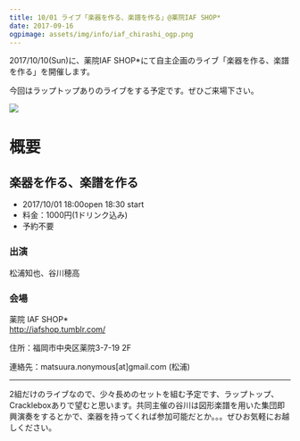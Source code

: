 ```yaml
---
title: 10/01 ライブ「楽器を作る、楽譜を作る」@薬院IAF SHOP*
date: 2017-09-16
ogpimage: assets/img/info/iaf_chirashi_ogp.png
---
```



2017/10/10(Sun)に、薬院IAF SHOP*にて自主企画のライブ「楽器を作る、楽譜を作る」を開催します。

今回はラップトップありのライブをする予定です。ぜひご来場下さい。

![](/assets/img/info/iaf_chirashi.png)


<!--more-->

# 概要

## 楽器を作る、楽譜を作る

- 2017/10/01 18:00open 18:30 start
- 料金：1000円(1ドリンク込み)
- 予約不要


### 出演

松浦知也、谷川穂高

### 会場

薬院 IAF SHOP*<br>
<http://iafshop.tumblr.com/>

住所：福岡市中央区薬院3-7-19 2F

連絡先：matsuura.nonymous[at]<span style="display:none;"></span>gmail.com (松浦)


---

2組だけのライブなので、少々長めのセットを組む予定です、ラップトップ、Crackleboxありで望むと思います。共同主催の谷川は図形楽譜を用いた集団即興演奏をするとかで、楽器を持ってくれば参加可能だとか。。。ぜひお気軽にお越しください。